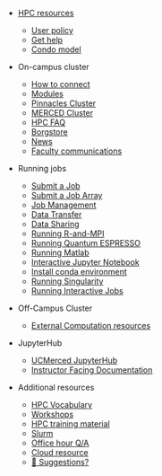 <!-- docs/_sidebar.md -->

- [HPC resources](README.md)
  - [User policy](policy.md)
  - [Get help](get_help.md)
  - [Condo model](condo.md)
- On-campus cluster
  - [How to connect](central_login.md)
  - [Modules](p_modules.md)
  - [Pinnacles Cluster](Pinnacles.md)
  - [MERCED Cluster](MERCED.md)
  - [HPC FAQ](hpc_FAQ.md)
  - [Borgstore](borgstore.md)
  - [News](news.md)
  - [Faculty communications](commun.md)

- Running jobs
  - [Submit a Job ](running_jobs.md)
  - [Submit a Job Array](job_array.md)
  - [Job Management](Manage_job.md)
  - [Data Transfer](data_transfer.md)
  - [Data Sharing](data_share.md)
  - [Running R-and-MPI](running_R_mpi.md)
  - [Running Quantum ESPRESSO](running_qr.md)
  - [Running Matlab](running_matlab.md)
  - [Interactive Jupyter Notebook](running_jupyter.md)
  - [Install conda environment](conda_env.md)
  - [Running Singularity](Singularity.md)
  - [Running Interactive Jobs](interact_job.md)

- Off-Campus Cluster
  - [External Computation resources](additional.md)

- JupyterHub
  - [UCMerced JupyterHub](jupyterhub.md)
  - [Instructor Facing Documentation](instructor_facing_Jupyterhub.md)

- Additional resources
  - [HPC Vocabulary](hpc_vocab.md)
  - [Workshops](software_carpentry.md)
  - [HPC training material](hpc_training.md)
  - [Slurm](slurm.md)
  - [Office hour Q/A](office_hour.md)
  - [Cloud resource](cloud.md)
  - [💜 Suggestions?](contribute.md)
